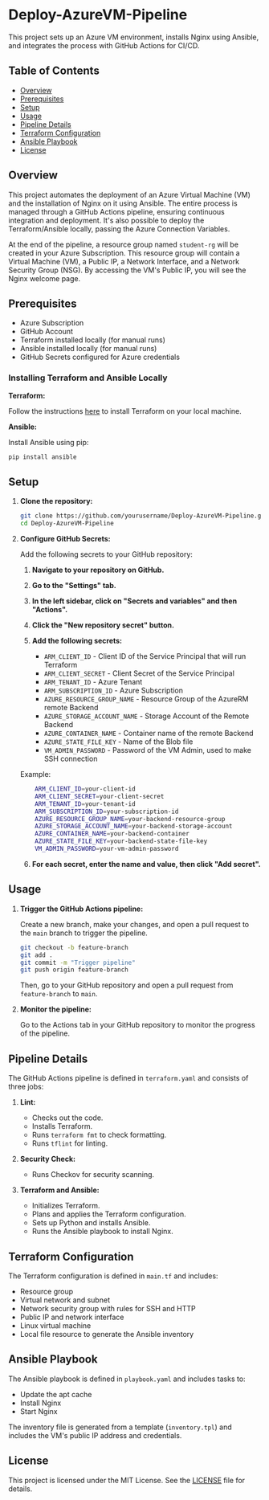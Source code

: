 # Deploy-AzureVM-Pipeline

This project sets up an Azure VM environment, installs Nginx using Ansible, and integrates the process with GitHub Actions for CI/CD.

## Table of Contents

- [Overview](#overview)
- [Prerequisites](#prerequisites)
- [Setup](#setup)
- [Usage](#usage)
- [Pipeline Details](#pipeline-details)
- [Terraform Configuration](#terraform-configuration)
- [Ansible Playbook](#ansible-playbook)
- [License](#license)

## Overview

This project automates the deployment of an Azure Virtual Machine (VM) and the installation of Nginx on it using Ansible. The entire process is managed through a GitHub Actions pipeline, ensuring continuous integration and deployment. It's also possible to deploy the Terraform/Ansible locally, passing the Azure Connection Variables.

At the end of the pipeline, a resource group named `student-rg` will be created in your Azure Subscription. This resource group will contain a Virtual Machine (VM), a Public IP, a Network Interface, and a Network Security Group (NSG). By accessing the VM's Public IP, you will see the Nginx welcome page.

## Prerequisites

- Azure Subscription
- GitHub Account
- Terraform installed locally (for manual runs)
- Ansible installed locally (for manual runs)
- GitHub Secrets configured for Azure credentials

### Installing Terraform and Ansible Locally

**Terraform:**

Follow the instructions [here](https://learn.hashicorp.com/tutorials/terraform/install-cli) to install Terraform on your local machine.

**Ansible:**

Install Ansible using pip:

```sh
pip install ansible
```
## Setup

1. **Clone the repository:**

    ```sh
    git clone https://github.com/yourusername/Deploy-AzureVM-Pipeline.git
    cd Deploy-AzureVM-Pipeline
    ```

2. **Configure GitHub Secrets:**

    Add the following secrets to your GitHub repository:

    1. **Navigate to your repository on GitHub.**
    2. **Go to the "Settings" tab.**
    3. **In the left sidebar, click on "Secrets and variables" and then "Actions".**
    4. **Click the "New repository secret" button.**
    5. **Add the following secrets:**

        - `ARM_CLIENT_ID` - Client ID of the Service Principal that will run Terraform
        - `ARM_CLIENT_SECRET` - Client Secret of the Service Principal
        - `ARM_TENANT_ID` - Azure Tenant
        - `ARM_SUBSCRIPTION_ID` - Azure Subscription
        - `AZURE_RESOURCE_GROUP_NAME` - Resource Group of the AzureRM remote Backend
        - `AZURE_STORAGE_ACCOUNT_NAME` - Storage Account of the Remote Backend
        - `AZURE_CONTAINER_NAME` - Container name of the remote Backend
        - `AZURE_STATE_FILE_KEY` - Name of the Blob file
        - `VM_ADMIN_PASSWORD` - Password of the VM Admin, used to make SSH connection
    
    Example:
    ```sh
        ARM_CLIENT_ID=your-client-id
        ARM_CLIENT_SECRET=your-client-secret
        ARM_TENANT_ID=your-tenant-id
        ARM_SUBSCRIPTION_ID=your-subscription-id
        AZURE_RESOURCE_GROUP_NAME=your-backend-resource-group
        AZURE_STORAGE_ACCOUNT_NAME=your-backend-storage-account
        AZURE_CONTAINER_NAME=your-backend-container
        AZURE_STATE_FILE_KEY=your-backend-state-file-key
        VM_ADMIN_PASSWORD=your-vm-admin-password
    ```
    6. **For each secret, enter the name and value, then click "Add secret".**

## Usage

1. **Trigger the GitHub Actions pipeline:**

    Create a new branch, make your changes, and open a pull request to the `main` branch to trigger the pipeline.

    ```sh
    git checkout -b feature-branch
    git add .
    git commit -m "Trigger pipeline"
    git push origin feature-branch
    ```

    Then, go to your GitHub repository and open a pull request from `feature-branch` to `main`.

2. **Monitor the pipeline:**

    Go to the Actions tab in your GitHub repository to monitor the progress of the pipeline.

## Pipeline Details

The GitHub Actions pipeline is defined in `terraform.yaml` and consists of three jobs:

1. **Lint:**
    - Checks out the code.
    - Installs Terraform.
    - Runs `terraform fmt` to check formatting.
    - Runs `tflint` for linting.

2. **Security Check:**
    - Runs Checkov for security scanning.

3. **Terraform and Ansible:**
    - Initializes Terraform.
    - Plans and applies the Terraform configuration.
    - Sets up Python and installs Ansible.
    - Runs the Ansible playbook to install Nginx.

## Terraform Configuration

The Terraform configuration is defined in `main.tf` and includes:

- Resource group
- Virtual network and subnet
- Network security group with rules for SSH and HTTP
- Public IP and network interface
- Linux virtual machine
- Local file resource to generate the Ansible inventory

## Ansible Playbook

The Ansible playbook is defined in `playbook.yaml` and includes tasks to:

- Update the apt cache
- Install Nginx
- Start Nginx

The inventory file is generated from a template (`inventory.tpl`) and includes the VM's public IP address and credentials.

## License

This project is licensed under the MIT License. See the [LICENSE](LICENSE) file for details.
